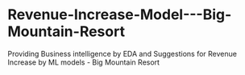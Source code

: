 # Revenue-Increase-Model---Big-Mountain-Resort
Providing Business intelligence by EDA and Suggestions for Revenue Increase by ML models - Big Mountain Resort

